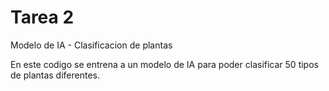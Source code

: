 # Tarea 2

Modelo de IA - Clasificacion de plantas

En este codigo se entrena a un modelo de IA para poder clasificar 50 tipos de plantas diferentes.
